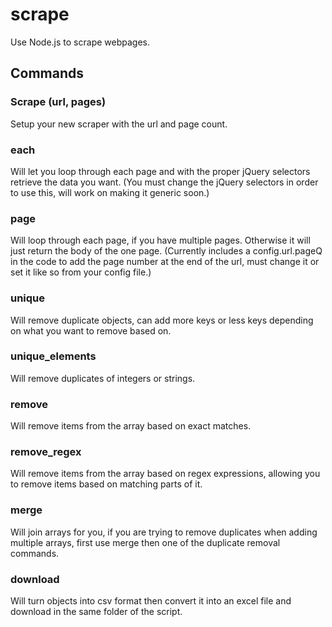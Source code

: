 scrape
========

Use Node.js to scrape webpages.

## Commands

### Scrape (url, pages)
Setup your new scraper with the url and page count. 

### each
Will let you loop through each page and with the proper jQuery selectors retrieve the data you want. (You must change the jQuery selectors in order to use this, will work on making it generic soon.)

### page
Will loop through each page, if you have multiple pages. Otherwise it will just return the body of the one page. (Currently includes a config.url.pageQ in the code to add the page number at the end of the url, must change it or set it like so from your config file.)


### unique
Will remove duplicate objects, can add more keys or less keys depending on what you want to remove based on.

### unique_elements
Will remove duplicates of integers or strings.

### remove
Will remove items from the array based on exact matches.

### remove_regex
Will remove items from the array based on regex expressions, allowing you to remove items based on matching parts of it.

### merge
Will join arrays for you, if you are trying to remove duplicates when adding multiple arrays, first use merge then one of the duplicate removal commands.

### download
Will turn objects into csv format then convert it into an excel file and download in the same folder of the script.
